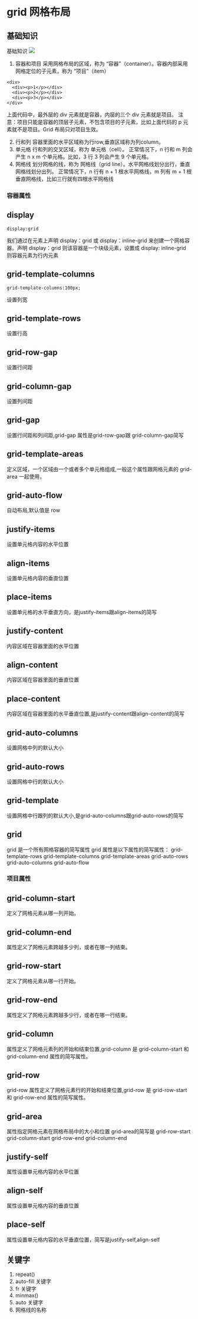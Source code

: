# grid 网格布局

## 基础知识
基础知识
![](./images/grid.png)
1. 容器和项目
采用网格布局的区域，称为 “容器”（container）。容器内部采用网格定位的子元素，称为 “项目”（item）
```
<div>
  <div><p>1</p></div>
  <div><p>2</p></div>
  <div><p>3</p></div>
</div>
```
上面代码中，最外层的 div 元素就是容器，内层的三个 div 元素就是项目。
注意：项目只能是容器的顶层子元素，不包含项目的子元素，比如上面代码的 p 元素就不是项目。Grid 布局只对项目生效。

2. 行和列
容器里面的水平区域称为行row,垂直区域称为列column。
3. 单元格
行和列的交叉区域，称为 单元格（cell）。
正常情况下，n 行和 m 列会产生 n x m 个单元格。比如，3 行 3 列会产生 9 个单元格。
4. 网格线
划分网格的线，称为 网格线（grid line）。水平网格线划分出行，垂直网格线划分出列。
正常情况下，n 行有 n + 1 根水平网格线，m 列有 m + 1 根垂直网格线，比如三行就有四根水平网格线

### 容器属性
## display
```
display:grid
```
我们通过在元素上声明 display：grid 或 display：inline-grid 来创建一个网格容器。声明 display：grid 则该容器是一个块级元素，设置成 display: inline-grid 则容器元素为行内元素
## grid-template-columns
```
grid-template-columns:100px;
```
设置列宽
## grid-template-rows
设置行高
## grid-row-gap
设置行间距
## grid-column-gap
设置列间距
## grid-gap
设置行间距和列间距,grid-gap 属性是grid-row-gap跟 grid-column-gap简写
## grid-template-areas
定义区域，一个区域由一个或者多个单元格组成,一般这个属性跟网格元素的 grid-area 一起使用，
## grid-auto-flow
自动布局,默认值是 row
## justify-items
设置单元格内容的水平位置
## align-items
设置单元格内容的垂直位置
## place-items
设置单元格的水平垂直方向，是justify-items跟align-items的简写
## justify-content
内容区域在容器里面的水平位置
## align-content
内容区域在容器里面的垂直位置
## place-content
内容区域在容器里面的水平垂直位置,是justify-content跟align-content的简写
## grid-auto-columns
设置网格中列的默认大小
## grid-auto-rows
设置网格中行的默认大小
## grid-template
设置网格中行跟列的默认大小,是grid-auto-columns跟grid-auto-rows的简写
## grid 
grid 是一个所有网格容器的简写属性
grid 属性是以下属性的简写属性：
grid-template-rows
grid-template-columns
grid-template-areas
grid-auto-rows
grid-auto-columns
grid-auto-flow

### 项目属性
## grid-column-start
定义了网格元素从哪一列开始。
## grid-column-end
属性定义了网格元素跨越多少列，或者在哪一列结束。
## grid-row-start
定义了网格元素从哪一行开始。
## grid-row-end
属性定义了网格元素跨越多少行，或者在哪一行结束。
## grid-column
属性定义了网格元素列的开始和结束位置,grid-column 是 grid-column-start 和 grid-column-end 属性的简写属性。
## grid-row
grid-row 属性定义了网格元素行的开始和结束位置,grid-row 是 grid-row-start 和 grid-row-end 属性的简写属性。
## grid-area
属性指定网格元素在网格布局中的大小和位置
grid-area的简写是
grid-row-start
grid-column-start
grid-row-end
grid-column-end
## justify-self
属性设置单元格内容的水平位置
## align-self
属性设置单元格内容的垂直位置
## place-self
属性设置单元格内容的水平垂直位置，简写是justify-self,align-self

## 关键字
1. repeat()
2. auto-fill 关键字
3. fr 关键字
4. minmax()
5. auto 关键字
6. 网格线的名称

